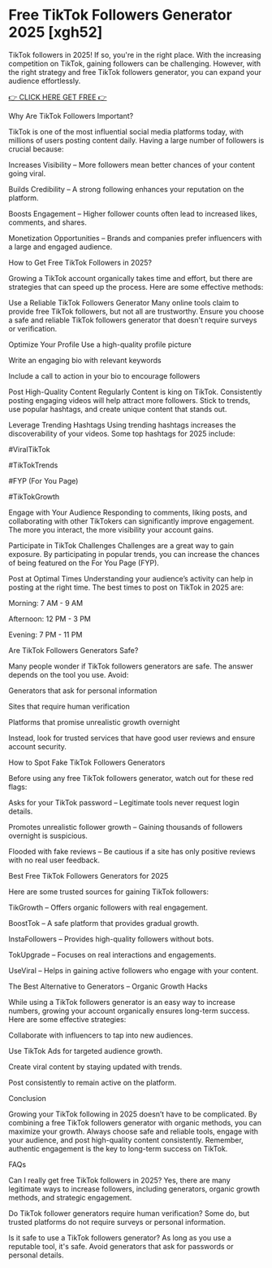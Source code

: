 # Free TikTok Followers Generator 2025 [xgh52]

TikTok followers in 2025! If so, you're in the right place. With the increasing competition on TikTok, gaining followers can be challenging. However, with the right strategy and free TikTok followers generator, you can expand your audience effortlessly.


[👉 CLICK HERE GET FREE 👉](https://cutli.me/tik-tok)


Why Are TikTok Followers Important?

TikTok is one of the most influential social media platforms today, with millions of users posting content daily. Having a large number of followers is crucial because:

Increases Visibility – More followers mean better chances of your content going viral.

Builds Credibility – A strong following enhances your reputation on the platform.

Boosts Engagement – Higher follower counts often lead to increased likes, comments, and shares.

Monetization Opportunities – Brands and companies prefer influencers with a large and engaged audience.

How to Get Free TikTok Followers in 2025?

Growing a TikTok account organically takes time and effort, but there are strategies that can speed up the process. Here are some effective methods:

Use a Reliable TikTok Followers Generator Many online tools claim to provide free TikTok followers, but not all are trustworthy. Ensure you choose a safe and reliable TikTok followers generator that doesn't require surveys or verification.

Optimize Your Profile Use a high-quality profile picture

Write an engaging bio with relevant keywords

Include a call to action in your bio to encourage followers

Post High-Quality Content Regularly Content is king on TikTok. Consistently posting engaging videos will help attract more followers. Stick to trends, use popular hashtags, and create unique content that stands out.

Leverage Trending Hashtags Using trending hashtags increases the discoverability of your videos. Some top hashtags for 2025 include:

#ViralTikTok

#TikTokTrends

#FYP (For You Page)

#TikTokGrowth

Engage with Your Audience Responding to comments, liking posts, and collaborating with other TikTokers can significantly improve engagement. The more you interact, the more visibility your account gains.

Participate in TikTok Challenges Challenges are a great way to gain exposure. By participating in popular trends, you can increase the chances of being featured on the For You Page (FYP).

Post at Optimal Times Understanding your audience’s activity can help in posting at the right time. The best times to post on TikTok in 2025 are:

Morning: 7 AM - 9 AM

Afternoon: 12 PM - 3 PM

Evening: 7 PM - 11 PM

Are TikTok Followers Generators Safe?

Many people wonder if TikTok followers generators are safe. The answer depends on the tool you use. Avoid:

Generators that ask for personal information

Sites that require human verification

Platforms that promise unrealistic growth overnight

Instead, look for trusted services that have good user reviews and ensure account security.

How to Spot Fake TikTok Followers Generators

Before using any free TikTok followers generator, watch out for these red flags:

Asks for your TikTok password – Legitimate tools never request login details.

Promotes unrealistic follower growth – Gaining thousands of followers overnight is suspicious.

Flooded with fake reviews – Be cautious if a site has only positive reviews with no real user feedback.

Best Free TikTok Followers Generators for 2025

Here are some trusted sources for gaining TikTok followers:

TikGrowth – Offers organic followers with real engagement.

BoostTok – A safe platform that provides gradual growth.

InstaFollowers – Provides high-quality followers without bots.

TokUpgrade – Focuses on real interactions and engagements.

UseViral – Helps in gaining active followers who engage with your content.

The Best Alternative to Generators – Organic Growth Hacks

While using a TikTok followers generator is an easy way to increase numbers, growing your account organically ensures long-term success. Here are some effective strategies:

Collaborate with influencers to tap into new audiences.

Use TikTok Ads for targeted audience growth.

Create viral content by staying updated with trends.

Post consistently to remain active on the platform.

Conclusion

Growing your TikTok following in 2025 doesn’t have to be complicated. By combining a free TikTok followers generator with organic methods, you can maximize your growth. Always choose safe and reliable tools, engage with your audience, and post high-quality content consistently. Remember, authentic engagement is the key to long-term success on TikTok.

FAQs

Can I really get free TikTok followers in 2025? Yes, there are many legitimate ways to increase followers, including generators, organic growth methods, and strategic engagement.

Do TikTok follower generators require human verification? Some do, but trusted platforms do not require surveys or personal information.

Is it safe to use a TikTok followers generator? As long as you use a reputable tool, it's safe. Avoid generators that ask for passwords or personal details.
